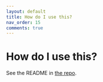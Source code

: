 ```yaml
---
layout: default
title: How do I use this?
nav_order: 15
comments: true
---
```


# How do I use this?

See the README in [the repo](https://github.com/grpc-ecosystem/grpc-gateway/).
